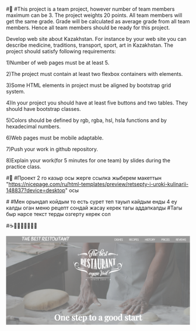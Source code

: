 #🧾
#This project is a team project, however number of team members maximum can be 3. The project weights 20 points. All team members will get the same grade. Grade will be calculated as average grade from all team members. Hence all team members should be ready for this project. 

Develop web site about Kazakhstan. For instance by your web site you can describe medicine, traditions, transport, sport, art in Kazakhstan. The project should satisfy following requirements:

1)Number of web pages must be at least 5.

2)The project must contain at least two flexbox containers with elements.

3)Some HTML elements in project must be aligned by bootstrap grid system.

4)In your project you should have at least five buttons and two tables. They should have bootstrap classes.

5)Colors should be defined by rgb, rgba, hsl, hsla functions and by hexadecimal numbers. 

6)Web pages must be mobile adaptable.

7)Push your work in github repository.

8)Explain your work(for 5 minutes for one team) by slides during the practice class.

#📜
#Проект 2 го казыр осы жерге ссылка жыберем макеттын 
"https://nicepage.com/ru/html-templates/preview/retsepty-i-uroki-kulinarii-148837?device=desktop" осы

#<!-- Сурет керек тамактар казакыстанын и тагы рецепт Нуржан осыларды жасай аласын ба тагыосы жер де код бар сайттын Р=) -->
#Мен орындап  койдым то есть сурет теп тауып кайдым енды 4 еу калды оган меню рецепт сондай жасау керек тагы аддапкалды
#Тагы быр нарсе текст терды озгерту керек сол

#☕🤞🎶👀🐱‍👓🐱‍💻



![Optional Text](images/12.1.png)